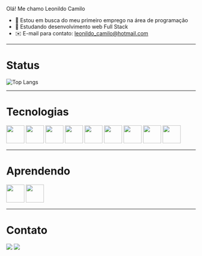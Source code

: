 Olá! Me chamo Leonildo Camilo 

- 🔭 Estou em busca do meu primeiro emprego na área de programação
- 🌱 Estudando desenvolvimento web Full Stack
- ✉️ E-mail para contato: leonildo_camilo@hotmail.com

<hr/>

# Status

![Top Langs](https://github-readme-stats.vercel.app/api/top-langs/?username=flexyus1&layout=compact)

<hr/>

# Tecnologias

<div>
<img width = "48" src="https://cdn.jsdelivr.net/gh/devicons/devicon/icons/html5/html5-original.svg" />
<img width = "48" src="https://cdn.jsdelivr.net/gh/devicons/devicon/icons/css3/css3-original.svg" />
<img width = "48" src="https://cdn.jsdelivr.net/gh/devicons/devicon/icons/sass/sass-original.svg" />
<img width = "48" src="https://cdn.jsdelivr.net/gh/devicons/devicon/icons/bootstrap/bootstrap-original.svg" />
<img width = "48" src="https://cdn.jsdelivr.net/gh/devicons/devicon/icons/javascript/javascript-original.svg" />
<img width = "48" src="https://cdn.jsdelivr.net/gh/devicons/devicon/icons/react/react-original.svg" />
<img width = "48" src="https://cdn.jsdelivr.net/gh/devicons/devicon/icons/nodejs/nodejs-original.svg"/>
<img width = "48" src="https://cdn.jsdelivr.net/gh/devicons/devicon/icons/express/express-original.svg" />
<img width = "48" src="https://cdn.jsdelivr.net/gh/devicons/devicon/icons/handlebars/handlebars-original.svg" />
     
</div>

<hr/>

# Aprendendo
<div>

<img width = "48" src="https://cdn.jsdelivr.net/gh/devicons/devicon/icons/mysql/mysql-original.svg" />
<img width = "48" src="https://cdn.jsdelivr.net/gh/devicons/devicon/icons/sequelize/sequelize-original.svg" />


</div>
          

<hr/>

# Contato

<div> 
  <a href="https://www.linkedin.com/in/leonildo-camilo-78267b226/" target="_blank"><img src=https://img.shields.io/badge/LinkedIn-0077B5?style=for-the-badge&logo=linkedin&logoColor=white target="_blank"></a>
  <a href="https://www.instagram.com/leozinho_jjr/" target="_blank"><img src=https://img.shields.io/badge/Instagram-E4405F?style=for-the-badge&logo=instagram&logoColor=white target="_blank"></a>
</div>
